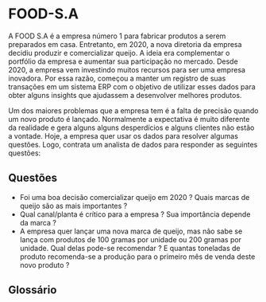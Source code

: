 # FOOD-S.A

A FOOD S.A é a empresa número 1 para fabricar produtos a serem preparados em casa. Entretanto, em 2020, a nova diretoria da empresa decidiu produzir e comercializar queijo. A ideia era complementar o portfólio da empresa e aumentar sua participação no mercado. Desde 2020, a empresa vem investindo muitos recursos para ser uma empresa inovadora. Por essa razão, começou a manter um registro de suas transações em um sistema ERP com o objetivo de utilizar esses dados para obter alguns insights que ajudassem a desenvolver melhores produtos.

Um dos maiores problemas que a empresa tem é a falta de precisão quando um novo produto é lançado. Normalmente a expectativa é muito diferente da realidade e gera alguns alguns desperdícios e alguns clientes não estão a vontade. Hoje, a empresa quer usar os dados para resolver algumas questões. Logo, contrata um analista de dados para responder as seguintes questões:

## Questões

- Foi uma boa decisão comercializar queijo em 2020 ? Quais marcas de queijo são as mais importantes ?
- Qual canal/planta é crítico para a empresa ? Sua importância depende da marca ?
- A empresa quer lançar uma nova marca de queijo, mas não sabe se lança com produtos de 100 gramas por unidade ou 200 gramas por unidade. Qual delas pode-se recomendar ? E quantas toneladas de produto recomenda-se a produção para o primeiro mês de venda deste novo produto ?

## Glossário
